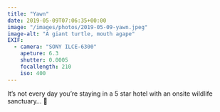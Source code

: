 ```yaml
---
title: "Yawn"
date: 2019-05-09T07:06:35+00:00
image: "/images/photos/2019-05-09-yawn.jpeg"
image-alt: "A giant turtle, mouth agape"
EXIF:
  - camera: "SONY ILCE-6300"
    apeture: 6.3
    shutter: 0.0005
    focallength: 210
    iso: 400
---
```


It’s not every day you’re staying in a 5 star hotel with an onsite wildlife sanctuary… 🐢